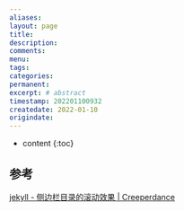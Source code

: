 ```yaml
---
aliases:
layout: page
title:
description:
comments:
menu:
tags: 
categories:
permanent: 
excerpt: # abstract
timestamp: 202201100932
createdate: 2022-01-10
origindate: 
---
```

* content
 {:toc}



 ## 参考

[jekyll - 侧边栏目录的滚动效果 | Creeperdance](https://creeperdance.github.io/2017/05/jekyll-catalog.html)


